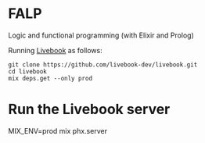 # FALP
Logic and functional programming (with Elixir and Prolog)

Running [Livebook](https://github.com/livebook-dev/livebook) as follows:

```
git clone https://github.com/livebook-dev/livebook.git
cd livebook
mix deps.get --only prod
```

# Run the Livebook server
MIX_ENV=prod mix phx.server
